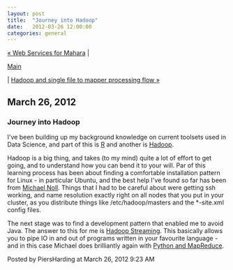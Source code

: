 ```yaml
---
layout: post
title:  "Journey into Hadoop"
date:   2012-03-26 12:00:00
categories: general
---
```

<p align="right">

<a href="http://www.piersharding.com/blog/archives/2011/06/web_services_fo.html">&laquo; Web Services for Mahara</a> |

<a href="http://www.piersharding.com/blog/">Main</a>

| <a href="http://www.piersharding.com/blog/archives/2012/03/hadoop_and_sing.html">Hadoop and single file to mapper processing flow &raquo;</a>

</p>

<h2>March 26, 2012</h2>

<h3>Journey into Hadoop</h3>

<p>I've been building up my background knowledge on current toolsets used in Data Science, and part of this is <a href="http://www.r-project.org/">R</a> and another is <a href="http://hadoop.apache.org/">Hadoop</a>.</p>

<p>Hadoop is a big thing, and takes (to my mind) quite a lot of effort to get going, and to understand how you can bend it to your will.  Par of this learning process has been about finding a comfortable installation pattern for Linux - in particular Ubuntu, and the best help I've found so far has been from <a href="http://www.michael-noll.com/tutorials/running-hadoop-on-ubuntu-linux-multi-node-cluster/">Michael Noll</a>.  Things that I had to be careful about were getting ssh working, and name resolution exactly right on all nodes that you put in your cluster, as you distribute things like /etc/hadoop/masters and the *-site.xml config files.</p>

<p>The next stage was to find a development pattern that enabled me to avoid Java.  The answer to this for me is <a href="http://wiki.apache.org/hadoop/HadoopStreaming">Hadoop Streaming</a>.  This basically allows you to pipe IO in and out of programs written in your favourite language - and in this case Michael does brilliantly again with <a href="http://www.michael-noll.com/tutorials/writing-an-hadoop-mapreduce-program-in-python/">Python and MapReduce</a>.<br />
</p>

<div id="a000088more"><div id="more">

</div></div>

<p class="posted">Posted by PiersHarding at March 26, 2012  9:23 AM</p>





